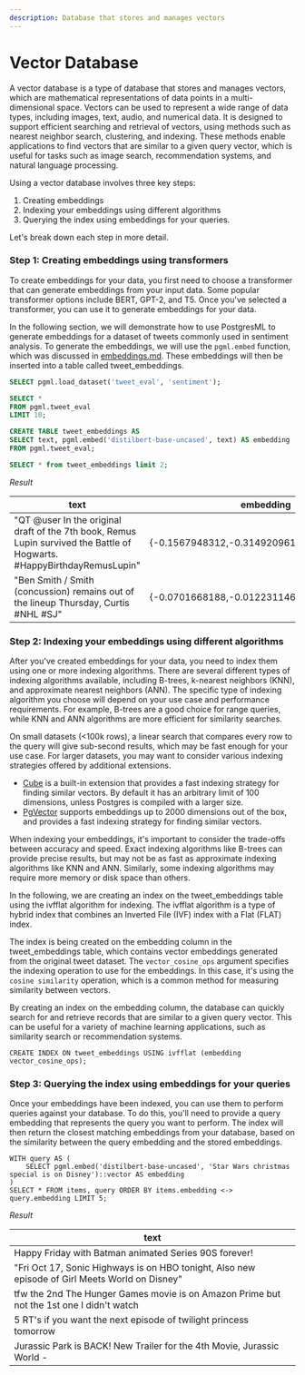 ```yaml
---
description: Database that stores and manages vectors
---
```


# Vector Database

A vector database is a type of database that stores and manages vectors, which are mathematical representations of data points in a multi-dimensional space. Vectors can be used to represent a wide range of data types, including images, text, audio, and numerical data. It is designed to support efficient searching and retrieval of vectors, using methods such as nearest neighbor search, clustering, and indexing. These methods enable applications to find vectors that are similar to a given query vector, which is useful for tasks such as image search, recommendation systems, and natural language processing.

Using a vector database involves three key steps:&#x20;

1. Creating embeddings
2. Indexing your embeddings using different algorithms
3. Querying the index using embeddings for your queries.&#x20;

Let's break down each step in more detail.

### Step 1: Creating embeddings using transformers

To create embeddings for your data, you first need to choose a transformer that can generate embeddings from your input data. Some popular transformer options include BERT, GPT-2, and T5. Once you've selected a transformer, you can use it to generate embeddings for your data.

In the following section, we will demonstrate how to use PostgresML to generate embeddings for a dataset of tweets commonly used in sentiment analysis. To generate the embeddings, we will use the `pgml.embed` function, which was discussed in [embeddings.md](natural-language-processing/embeddings.md "mention"). These embeddings will then be inserted into a table called tweet\_embeddings.

```sql
SELECT pgml.load_dataset('tweet_eval', 'sentiment');

SELECT * 
FROM pgml.tweet_eval
LIMIT 10;

CREATE TABLE tweet_embeddings AS
SELECT text, pgml.embed('distilbert-base-uncased', text) AS embedding 
FROM pgml.tweet_eval;

SELECT * from tweet_embeddings limit 2;
```

_Result_

| text                                                                                                                    | embedding                                     |
| ----------------------------------------------------------------------------------------------------------------------- | --------------------------------------------- |
| "QT @user In the original draft of the 7th book, Remus Lupin survived the Battle of Hogwarts. #HappyBirthdayRemusLupin" | {-0.1567948312,-0.3149209619,0.2163394839,..} |
| "Ben Smith / Smith (concussion) remains out of the lineup Thursday, Curtis #NHL #SJ"                                    | {-0.0701668188,-0.012231146,0.1304316372,.. } |

### Step 2: Indexing your embeddings using different algorithms

After you've created embeddings for your data, you need to index them using one or more indexing algorithms. There are several different types of indexing algorithms available, including B-trees, k-nearest neighbors (KNN), and approximate nearest neighbors (ANN). The specific type of indexing algorithm you choose will depend on your use case and performance requirements. For example, B-trees are a good choice for range queries, while KNN and ANN algorithms are more efficient for similarity searches.

On small datasets (<100k rows), a linear search that compares every row to the query will give sub-second results, which may be fast enough for your use case. For larger datasets, you may want to consider various indexing strategies offered by additional extensions.

* [Cube](https://www.postgresql.org/docs/current/cube.html) is a built-in extension that provides a fast indexing strategy for finding similar vectors. By default it has an arbitrary limit of 100 dimensions, unless Postgres is compiled with a larger size.
* [PgVector](https://github.com/pgvector/pgvector) supports embeddings up to 2000 dimensions out of the box, and provides a fast indexing strategy for finding similar vectors.

When indexing your embeddings, it's important to consider the trade-offs between accuracy and speed. Exact indexing algorithms like B-trees can provide precise results, but may not be as fast as approximate indexing algorithms like KNN and ANN. Similarly, some indexing algorithms may require more memory or disk space than others.

In the following, we are creating an index on the tweet\_embeddings table using the ivfflat algorithm for indexing. The ivfflat algorithm is a type of hybrid index that combines an Inverted File (IVF) index with a Flat (FLAT) index.

The index is being created on the embedding column in the tweet\_embeddings table, which contains vector embeddings generated from the original tweet dataset. The `vector_cosine_ops` argument specifies the indexing operation to use for the embeddings. In this case, it's using the `cosine similarity` operation, which is a common method for measuring similarity between vectors.

By creating an index on the embedding column, the database can quickly search for and retrieve records that are similar to a given query vector. This can be useful for a variety of machine learning applications, such as similarity search or recommendation systems.

```
CREATE INDEX ON tweet_embeddings USING ivfflat (embedding vector_cosine_ops);
```

### Step 3: Querying the index using embeddings for your queries

Once your embeddings have been indexed, you can use them to perform queries against your database. To do this, you'll need to provide a query embedding that represents the query you want to perform. The index will then return the closest matching embeddings from your database, based on the similarity between the query embedding and the stored embeddings.

```
WITH query AS (
    SELECT pgml.embed('distilbert-base-uncased', 'Star Wars christmas special is on Disney')::vector AS embedding
)
SELECT * FROM items, query ORDER BY items.embedding <-> query.embedding LIMIT 5;
```

_Result_

| text                                                                                           |
| ---------------------------------------------------------------------------------------------- |
| Happy Friday with Batman animated Series 90S forever!                                          |
| "Fri Oct 17, Sonic Highways is on HBO tonight, Also new episode of Girl Meets World on Disney" |
| tfw the 2nd The Hunger Games movie is on Amazon Prime but not the 1st one I didn't watch       |
| 5 RT's if you want the next episode of twilight princess tomorrow                              |
| Jurassic Park is BACK! New Trailer for the 4th Movie, Jurassic World -                         |
